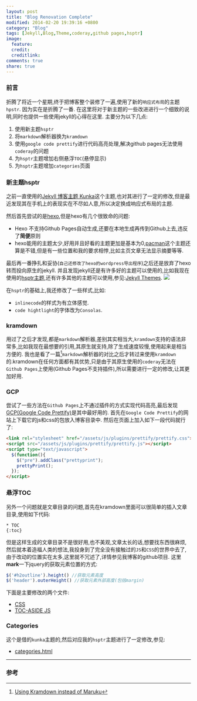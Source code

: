 ```yaml
---
layout: post
title: "Blog Renovation Complete"
modified: 2014-02-20 19:39:16 +0800
category: "Blog"
tags: [Jekyll,Blog,Theme,coderay,github pages,hsptr]
image:
  feature:
  credit:
  creditlink:
comments: true
share: true
---
```


### 前言
  折腾了将近一个星期,终于把博客整个装修了一遍,使用了新的`响应式布局`的主题`hpstr`.
  因为实在是折腾了一番.
  在这里将对于新主题的一些改进进行一个细致的说明,同时也提供一些使用jekyll的心得在这里.
  主要分为以下几点:

  1. 使用新主题`hsptr`
  2. 将`markdown`解析器换为`kramdown`
  3. 使用`google code prettify`进行代码高亮处理,解决github pages无法使用`coderay`的问题
  4. 为`hsptr`主题增加右侧悬浮`TOC`(悬停显示)
  5. 为`hsptr`主题增加`categories`页面

<!--more-->

### 新主题hsptr
  之前一直使用的[Jekyll 博客主题 Kunka](http://www.zhanxin.info/jekyll/2013-08-11-jekyll-theme-kunka.html)这个主题,也对其进行了一定的修改,但是最近发现其在手机上的表现实在不尽如人意,所以决定换成响应式布局的主题.

  然后首先尝试的是[hexo](http://zespia.tw/hexo/),但是hexo有几个很致命的问题:

  + Hexo 不支持Github Pages自动生成,还要在本地生成再传到Github上去,违反了**简便**原则
  + hexo能用的主题太少,好用并且好看的主题更加是基本为0,[pacman](http://yangjian.me/workspace/introducing-pacman-theme/)这个主题还算是不错,但是有一些位置和我的要求相悖,比如主页文章无法显示摘要等等.

  最后再一番挣扎和妥协(`自己还修改了hexo的wordpress导出程序`)之后还是放弃了hexo转而投向原生的jekyll.
  并且发现jekyll还是有许多好的主题可以使用的,比如我现在使用的[hsptr主题](https://github.com/mmistakes/hpstr-jekyll-theme),还有许多其他的主题可以使用,参见:[Jekyll Themes](http://jekyllthemes.org/).
  ![](https://github-camo.global.ssl.fastly.net/3d61a3577179496689d9b4931711089a6a9d7a07/687474703a2f2f6d6d697374616b65732e6769746875622e696f2f68707374722d6a656b796c6c2d7468656d652f696d616765732f68707374722d6a656b796c6c2d7468656d652d707265766965772e6a7067)

  在`hsptr`的基础上,我还修改了一些样式,比如:

  + `inlinecode`的样式为有立体感觉.
  + `code hightlight`的字体改为`Consolas`.

### kramdown
  用过了之后才发现,都是`markdown`解析器,差别其实相当大,`kramdown`支持的语法非常多,比如我现在最想要的引用,其原生就支持,除了生成速度较慢,使用起来是相当方便的.
  我也是看了一篇[^1]`markdown`解析器的对比之后才转过来使用`kramdown`的.kramdown在任何方面都有其优势,只是由于其原生使用的`coderay`无法在`Github Pages`上使用(Github Pages不支持插件),所以需要进行一定的修改,让其更加好用.

### GCP
  尝试了一些方法在`Github Pages`上不通过插件的方式实现代码高亮,最后发现[GCP(Google Code Prettify)](http://google-code-prettify.googlecode.com/svn/trunk/README.html)是其中最好用的.
  首先在`Google Code Prettify`的网站上下载它的js和css的包放入博客目录中.
  然后在页面上加入如下一段代码就行了:

~~~html
<link rel="stylesheet" href="/assets/js/plugins/prettify/prettify.css">
<script src="/assets/js/plugins/prettify/prettify.js"></script>
<script type="text/javascript">
  $(function(){
    $("pre").addClass("prettyprint");
    prettyPrint();
  });
</script>
~~~

### 悬浮TOC
  另外一个问题就是文章目录的问题,首先在kramdown里面可以很简单的插入文章目录,使用如下代码:

~~~
* TOC
{:toc}
~~~
  但是这样生成的文章目录不是很好用,也不美观,文章太长的话,想要找东西很麻烦,然后就本着造福人类的想法,我投身到了完全没有接触过的`JS`和`CSS`的世界中去了,由于改动的位置实在太多,这里就不冗述了,详情参见我博客的github项目.
  这里**mark**一下jquery的获取元素位置的方式:

~~~ js
$('#h2outline').height() //获取元素高度
$('header').outerHeight() //获取元素外部高度(包括margin)
~~~

  下面是主要修改的两个文件:
  + [CSS](https://github.com/xujinlai/xujinlai.github.io/blob/master/assets/css/main.min.css)
  + [TOC-ASIDE JS](https://github.com/xujinlai/xujinlai.github.io/blob/master/assets/js/plugins/toc-aside.js)

### Categories
  这个是借的`kunka`主题的,然后对应我的`hsptr`主题进行了一定修改,参见:

  + [categories.html](https://github.com/xujinlai/xujinlai.github.io/blob/master/categories.html)

---

### 参考

[^1]: [Using Kramdown instead of Maruku](http://bloerg.net/2013/03/07/using-kramdown-instead-of-maruku.html)
